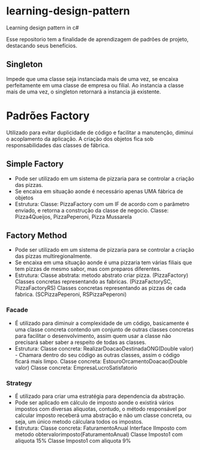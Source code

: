 # learning-design-pattern

Learning design pattern in c#

Esse repositorio tem a finalidade de aprendizagem de padrões de projeto, destacando seus benefícios. 

## Singleton
Impede que uma classe seja instanciada mais de uma vez, se encaixa perfeitamente em uma classe de empresa ou filial.
Ao instancia a classe mais de uma vez, o singleton retornará a instancia já existente.

# Padrões Factory
Utilizado para evitar duplicidade de código e facilitar a manutenção, diminui o acoplamento da aplicação.
A criação dos objetos fica sob responsabilidades das classes de fábrica. 
## Simple Factory 
- Pode ser utilizado em um sistema de pizzaria para se controlar a criação das pizzas.
- Se encaixa em situação aonde é necessário apenas UMA fábrica de objetos 
- Estrutura:
   Classe: PizzaFactory com um IF de acordo com o parâmetro enviado, e retorna a construção da classe de negocio.
   Classe: Pizza4Queijos, PizzaPeperoni, Pizza Mussarela
## Factory Method
- Pode ser utilizado em um sistema de pizzaria para se controlar a criação das pizzas multiregionalmente. 
- Se encaixa em uma situação aonde é uma pizzaria tem várias filiais que tem pizzas de mesmo sabor, mas com preparos diferentes.
- Estrutura:
  Classe abstrata: metodo abstrato criar pizza. (PizzaFactory)
  Classes concretas representando as fabricas. (PizzaFactorySC, PizzaFactoryRS) 
  Classes concretas representando as pizzas de cada fabrica. (SCPizzaPeperoni, RSPizzaPeperoni)
### Facade
- É utilizado para diminuir a complexidade de um código, basicamente é uma classe concreta contendo um conjunto de outras classes concretas para facilitar o desenvolvimento, assim quem usar a classe não precisará saber 
saber a respeito de todas as classes.
- Estrutura:
   Classe concreta: RealizarDoacaoDestinadaONG(Double valor) - Chamara dentro do seu código as outras classes, assim o código ficará mais limpo.
   Classe concreta: EstouroOrcamentoDoacao(Double valor)
   Classe concreta: EmpresaLucroSatisfatorio
### Strategy
 - É utilizado para criar uma estratégia para dependencia da abstração.
 - Pode ser aplicado em cálculo de imposto aonde o existirá vários impostos com diversas aliquotas, contudo, o método responsável por calcular imposto receberá uma abstração e não um classe concreta, ou seja, um único metodo cálculara todos os impostos.
 - Estrutura:
   Classe concreta: FaturamentoAnual
   Interface IImposto com metodo obtervalorimposto(FaturamentoAnual)
   Classe Imposto1 com aliquota 15%
   Classe Imposto1 com aliquota 9%
 
